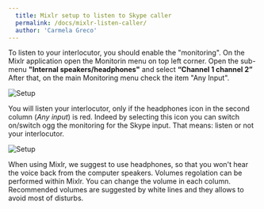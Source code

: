 ```yaml
---
  title: Mixlr setup to listen to Skype caller
  permalink: /docs/mixlr-listen-caller/
  author: 'Carmela Greco'
---
```

To listen to your interlocutor, you should enable the "monitoring".
On the Mixlr application open the Monitorin menu on top left corner.
Open the sub-menu **"Internal speakers/headphones"** and select **“Channel 1 channel 2”**
After that, on the main Monitoring menu check the item "Any Input".

![Setup](../images/mixlr-pics/mixlr-4.png)

You will listen your interlocutor, only if the headphones icon in the second column (_Any input_) is red. Indeed by selecting this icon you can switch on/switch ogg the monitoring for the Skype input. That means: listen or not your interlocutor.

![Setup](../images/mixlr-pics/mixlr-5.png)

When using Mixlr, we suggest to use headphones, so that you won't hear the voice back from the computer speakers.
Volumes regolation can be performed within Mixlr. You can change the volume in each column. Recommended volumes are suggested by white lines and they allows to avoid most of disturbs.

